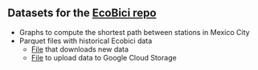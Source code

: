 ## Datasets for the [EcoBici repo](https://github.com/Bernacho/EcoBici)

* Graphs to compute the shortest path between stations in Mexico City
* Parquet files with historical Ecobici data
    * [File](./get_ecobici_data.py) that downloads new data
    * [File](./upload_to_gcs.py) to upload data to Google Cloud Storage
